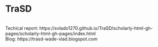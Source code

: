 # TraSD
<br>
Techical report: https://svlado1270.github.io/TraSD/scholarly-html-gh-pages/scholarly-html-gh-pages/index.html <br>
Blog: https://trasd-wade-vlad.blogspot.com <br>
